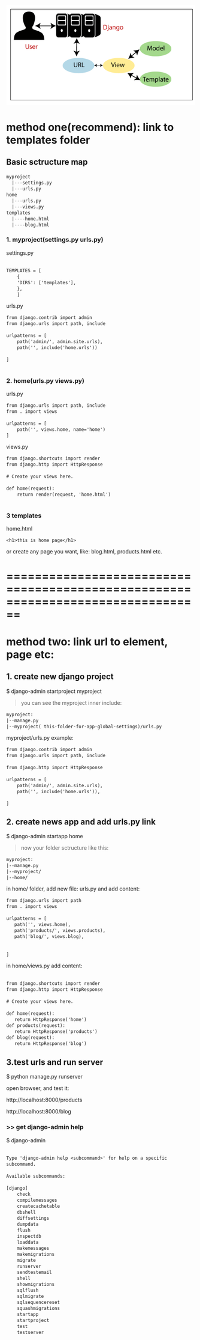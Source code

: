 
![](https://raw.githubusercontent.com/realDavidChen/python3/main/django/images/Controller-in-Django.png)


# method one(recommend): link to templates folder


## Basic sctructure map

```
myproject
  |---settings.py
  |---urls.py
home
  |---urls.py
  |---views.py
templates
  |----home.html
  |----blog.html

```
### 1. myproject(settings.py urls.py)
          

settings.py

```

TEMPLATES = [
    {    
    'DIRS': ['templates'],  
    },
    ]

```
urls.py

```
from django.contrib import admin
from django.urls import path, include

urlpatterns = [
    path('admin/', admin.site.urls),
    path('', include('home.urls'))
    
]


```

### 2. home(urls.py views.py)

urls.py

```
from django.urls import path, include
from . import views

urlpatterns = [
    path('', views.home, name='home')
]
```
views.py

```
from django.shortcuts import render
from django.http import HttpResponse

# Create your views here.

def home(request):
    return render(request, 'home.html')


```
### 3 templates

home.html
```
<h1>this is home page</h1>
```

or create any page you want, like: blog.html, products.html etc.



================================================================================
================================================================================

# method two: link url to element, page etc:

## 1. create new django project
$ django-admin startproject myproject
> you can see the myproject inner include:
```
myproject:
|--manage.py 
|--myproject( this-folder-for-app-global-settings)/urls.py

```
myproject/urls.py example:

```
from django.contrib import admin
from django.urls import path, include

from django.http import HttpResponse

urlpatterns = [
    path('admin/', admin.site.urls),
    path('', include('home.urls')),
  
]

```

## 2. create news app and add urls.py link

$ django-admin startapp home

> now your folder sctructure like this: 

```
myproject:
|--manage.py 
|--myproject/
|--home/

```

 in home/ folder, add new file: urls.py and add content:
 
 ```
from django.urls import path
from . import views

urlpatterns = [
    path('', views.home),
    path('products/', views.products),
    path('blog/', views.blog),
   
    
]
 
 ```
 
 in home/views.py add content:
 
 
 ```
 
 from django.shortcuts import render
from django.http import HttpResponse

# Create your views here.

def home(request):
    return HttpResponse('home')
def products(request):
    return HttpResponse('products')
def blog(request):
    return HttpResponse('blog')
 
 ```

## 3.test urls and run server

$ python manage.py runserver

open browser, and test it:

http://localhost:8000/products

http://localhost:8000/blog

### >> get django-admin help

$ django-admin

```

Type 'django-admin help <subcommand>' for help on a specific subcommand.

Available subcommands:

[django]
    check
    compilemessages
    createcachetable
    dbshell
    diffsettings
    dumpdata
    flush
    inspectdb
    loaddata
    makemessages
    makemigrations
    migrate
    runserver
    sendtestemail
    shell
    showmigrations
    sqlflush
    sqlmigrate
    sqlsequencereset
    squashmigrations
    startapp
    startproject
    test
    testserver

```
